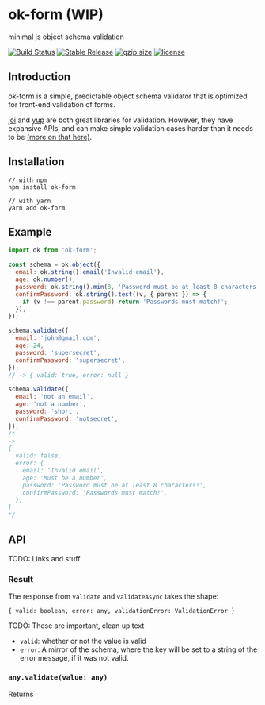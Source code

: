 # ok-form (WIP)

minimal js object schema validation

[![Build Status](https://travis-ci.com/rynobax/ok-form.svg?branch=master)](https://travis-ci.com/rynobax/ok-form)
[![Stable Release](https://img.shields.io/npm/v/ok-form.svg)](https://npm.im/ok-form)
[![gzip size](TODO)](TODO)
[![license](https://badgen.now.sh/badge/license/MIT)](./LICENSE)

## Introduction

ok-form is a simple, predictable object schema validator that is optimized for front-end validation of forms.

[joi](https://github.com/hapijs/joi) and [yup](https://github.com/jquense/yup) are both great libraries for validation. However, they have expansive APIs, and can make simple validation cases harder than it needs to be [(more on that here)](#TODO).

## Installation

```
// with npm
npm install ok-form

// with yarn
yarn add ok-form
```

## Example

```javascript
import ok from 'ok-form';

const schema = ok.object({
  email: ok.string().email('Invalid email'),
  age: ok.number(),
  password: ok.string().min(8, 'Password must be at least 8 characters!'),
  confirmPassword: ok.string().test((v, { parent }) => {
    if (v !== parent.password) return 'Passwords must match!';
  }),
});

schema.validate({
  email: 'john@gmail.com',
  age: 24,
  password: 'supersecret',
  confirmPassword: 'supersecret',
});
// -> { valid: true, error: null }

schema.validate({
  email: 'not an email',
  age: 'not a number',
  password: 'short',
  confirmPassword: 'notsecret',
});
/*
->
{
  valid: false,
  error: {
    email: 'Invalid email',
    age: 'Must be a number',
    password: 'Password must be at least 8 characters!',
    confirmPassword: 'Passwords must match!',
  },
}
*/
```

## API

TODO: Links and stuff

### Result

The response from `validate` and `validateAsync` takes the shape:

`{ valid: boolean, error: any, validationError: ValidationError }`

TODO: These are important, clean up text

- `valid`: whether or not the value is valid
- `error`: A mirror of the schema, where the key will be set to a string of the error message, if it was not valid.

### `any.validate(value: any)`

Returns

```

```
